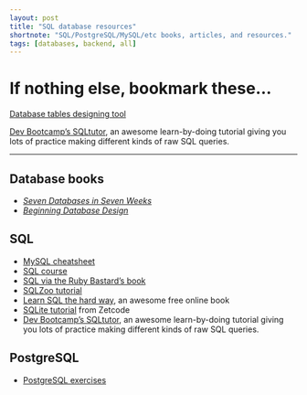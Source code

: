 ```yaml
---
layout: post
title: "SQL database resources"
shortnote: "SQL/PostgreSQL/MySQL/etc books, articles, and resources."
tags: [databases, backend, all]
---
```


# If nothing else, bookmark these...
[Database tables designing tool](https://schemadesigner.devbootcamp.com/)

[Dev Bootcamp’s SQLtutor](https://sqltutor.devbootcamp.com/), an awesome learn-by-doing tutorial giving you lots of practice making different kinds of raw SQL queries.

<hr>

## Database books
* *[Seven Databases in Seven Weeks](https://pragprog.com/book/rwdata/seven-databases-in-seven-weeks)*
* *[Beginning Database Design](https://www.amazon.com/Beginning-Database-Design-Novice-Professional/dp/1590597699)*

## SQL
* [MySQL cheatsheet](http://overapi.com/mysql)
* [SQL course](http://www.sqlcourse.com/)
* [SQL via the Ruby Bastard’s book](http://ruby.bastardsbook.com/chapters/sql/)
* [SQLZoo tutorial](http://sqlzoo.net/wiki/SQL_Tutorial)
* [Learn SQL the hard way](http://sql.learncodethehardway.org/book/), an awesome free online book
* [SQLite tutorial](http://zetcode.com/db/sqlite/) from Zetcode
* [Dev Bootcamp’s SQLtutor](https://sqltutor.devbootcamp.com/), an awesome learn-by-doing tutorial giving you lots of practice making different kinds of raw SQL queries.

## PostgreSQL
* [PostgreSQL exercises](https://pgexercises.com/)
